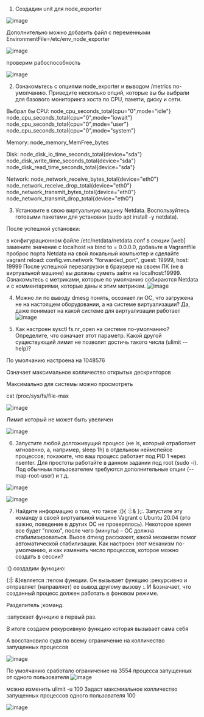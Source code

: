 1)  Создадим unit для node_exporter

![image](https://user-images.githubusercontent.com/42189764/202733635-3078e365-b2ab-40ad-98fb-0443f01d0add.png)

Дополнительно можно добавить файл с переменными 
EnvironmentFile=/etc/env_node_exporter

![image](https://user-images.githubusercontent.com/42189764/202733431-f7dac34c-82f5-4f82-acad-a65f5e01a747.png)

проверим рабоспособность

![image](https://user-images.githubusercontent.com/42189764/202733273-d6ba39a4-0854-4278-ac91-6b8bf30ec2e0.png)

2) Ознакомьтесь с опциями node_exporter и выводом /metrics по-умолчанию. Приведите несколько опций, которые вы бы выбрали для базового мониторинга хоста по CPU, памяти, диску и сети.

Выбрал бы 
CPU:
node_cpu_seconds_total{cpu="0",mode="idle"}               
node_cpu_seconds_total{cpu="0",mode="iowait"}
node_cpu_seconds_total{cpu="0",mode="user"} 
node_cpu_seconds_total{cpu="0",mode="system"} 

Memory:
node_memory_MemFree_bytes 

Disk:
node_disk_io_time_seconds_total{device="sda"} 
node_disk_write_time_seconds_total{device="sda"} 
node_disk_read_time_seconds_total{device="sda"}

Network:
node_network_receive_bytes_total{device="eth0"} 
node_network_receive_drop_total{device="eth0"}
node_network_transmit_bytes_total{device="eth0"}
node_network_transmit_drop_total{device="eth0"}

3) Установите в свою виртуальную машину Netdata. Воспользуйтесь готовыми пакетами для установки (sudo apt install -y netdata).

После успешной установки:

в конфигурационном файле /etc/netdata/netdata.conf в секции [web] замените значение с localhost на bind to = 0.0.0.0,
добавьте в Vagrantfile проброс порта Netdata на свой локальный компьютер и сделайте vagrant reload:
config.vm.network "forwarded_port", guest: 19999, host: 19999
После успешной перезагрузки в браузере на своем ПК (не в виртуальной машине) вы должны суметь зайти на localhost:19999. Ознакомьтесь с метриками, которые по умолчанию собираются Netdata и с комментариями, которые даны к этим метрикам.
![image](https://user-images.githubusercontent.com/42189764/202257507-79e97b8b-4f23-4e3c-8025-3905860b5303.png)


4) Можно ли по выводу dmesg понять, осознает ли ОС, что загружена не на настоящем оборудовании, а на системе виртуализации?
Да, даже понимает на какой системе для виртуализации работает 
![image](https://user-images.githubusercontent.com/42189764/202258342-09f5be02-4a8f-4820-8227-19ae6ee2354b.png)

5) Как настроен sysctl fs.nr_open на системе по-умолчанию? Определите, что означает этот параметр. Какой другой существующий лимит не позволит достичь такого числа (ulimit --help)?

По умолчанию настроена на 1048576 

Означает максимальное колличество открытых дескрипторов

Максимально для системы можно просмотреть 

cat /proc/sys/fs/file-max

![image](https://user-images.githubusercontent.com/42189764/202259998-5ea2e270-32b9-4c96-b675-2da38a7c6a12.png)

Лимит который не может быть увеличен

![image](https://user-images.githubusercontent.com/42189764/202260802-bfa31d87-1656-41b3-adab-a228e00c5cc2.png)

6) Запустите любой долгоживущий процесс (не ls, который отработает мгновенно, а, например, sleep 1h) в отдельном неймспейсе процессов; покажите, что ваш процесс работает под PID 1 через nsenter. Для простоты работайте в данном задании под root (sudo -i). Под обычным пользователем требуются дополнительные опции (--map-root-user) и т.д.

![image](https://user-images.githubusercontent.com/42189764/202262489-5dc5995c-fb73-4308-a7c5-b99c0744c1bf.png)

![image](https://user-images.githubusercontent.com/42189764/202262555-cbf214d5-cb58-4de9-8259-90cd8b1d3159.png)

7) Найдите информацию о том, что такое :(){ :|:& };:. Запустите эту команду в своей виртуальной машине Vagrant с Ubuntu 20.04 (это важно, поведение в других ОС не проверялось). Некоторое время все будет "плохо", после чего (минуты) – ОС должна стабилизироваться. Вызов dmesg расскажет, какой механизм помог автоматической стабилизации.
Как настроен этот механизм по-умолчанию, и как изменить число процессов, которое можно создать в сессии?

:() создадим функцию:

{:|: &}является :телом функции. Он вызывает функцию :рекурсивно и отправляет (направляет) ее вывод другому вызову :. И &означает, что созданный процесс должен работать в фоновом режиме.

Разделитель ;команд.

 :запускает функцию в первый раз.

В итоге создаем рекурсивную функцию которая вызывает сама себя

А восстановило судя по всему ограничение на колличество запущенных процессов

![image](https://user-images.githubusercontent.com/42189764/202264093-97496293-8cb3-4e79-b718-2817679f4e68.png)


По умолчанию сработало ограничение на 3554 процесса запущенных от одного пользователя
![image](https://user-images.githubusercontent.com/42189764/202740274-da69c159-a5f7-47b0-a269-61b62ac523c2.png)

можно изменить ulimit -u 100 
Задаст максмиальное колличество запущенных процессов одного пользователя 100

![image](https://user-images.githubusercontent.com/42189764/202740594-2564286b-f0fb-4b10-8e10-3f2575ec527c.png)

